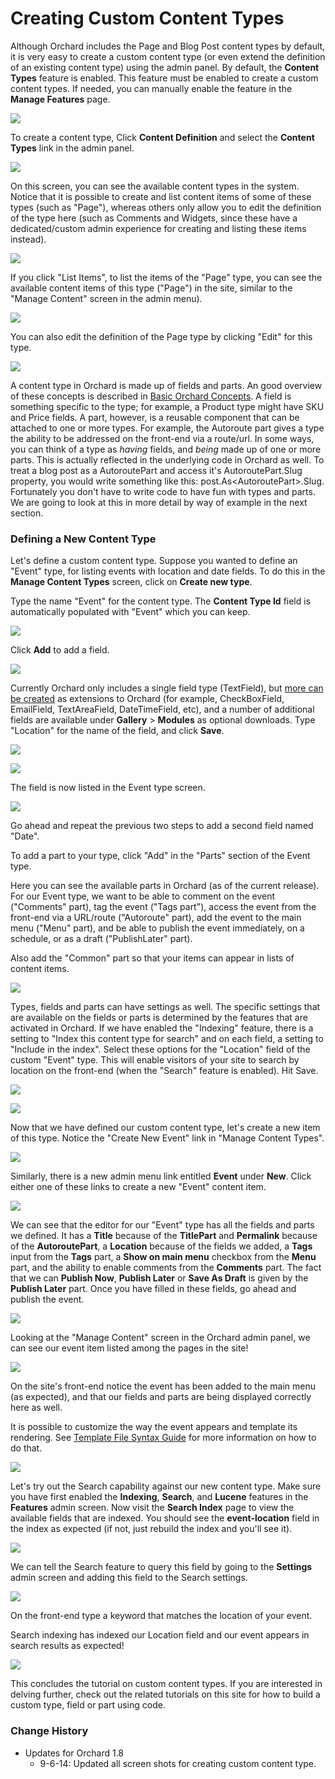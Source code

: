 Creating Custom Content Types
=============================

Although Orchard includes the Page and Blog Post content types by default, it is very easy to create a custom content type (or even extend the definition of an existing content type) using the admin panel. By default, the **Content Types** feature is enabled. This feature must be enabled to create a custom content types. If needed, you can manually enable the feature in the **Manage Features** page.

![](../Upload/screenshots_675/ContentTypes_enable.png)

To create a content type, Click **Content Definition** and select the **Content Types** link in the admin panel.

![](../Upload/screenshots/ContentTypes_startcustom.png)

On this screen, you can see the available content types in the system.  Notice that it is possible to create and list content items of some of these types (such as "Page"), whereas others only allow you to edit the definition of the type here (such as Comments and Widgets, since these have a dedicated/custom admin experience for creating and listing these items instead). 

![](../Upload/screenshots_675/ContentTypes_manage2.png)

If you click "List Items", to list the items of the "Page" type, you can see the available content items of this type ("Page") in the site, similar to the "Manage Content" screen in the admin menu).

![](../Upload/screenshots_675/manage_page_content2.png)

You can also edit the definition of the Page type by clicking "Edit" for this type.

![](../Upload/screenshots_675/edit_content_type_page.png)

A content type in Orchard is made up of fields and parts.  An good overview of these concepts is described in [Basic Orchard Concepts](Basic-Orchard-Concepts.html).  A field is something specific to the type; for example, a Product type might have SKU and Price fields.  A part, however, is a reusable component that can be attached to one or more types.  For example, the Autoroute part gives a type the ability to be addressed on the front-end via a route/url.  In some ways, you can think of a type as _having_ fields, and _being_ made up of one or more parts.  This is actually reflected in the underlying code in Orchard as well.  To treat a blog post as a AutoroutePart and access it's AutoroutePart.Slug property, you would write something like this: post.As&lt;AutoroutePart&gt;.Slug.  Fortunately you don't have to write code to have fun with types and parts.  We are going to look at this in more detail by way of example in the next section.

### Defining a New Content Type

Let's define a custom content type.  Suppose you wanted to define an "Event" type, for listing events with location and date fields.  To do this in the **Manage Content Types** screen, click on **Create new type**.

Type the name "Event" for the content type. The **Content Type Id** field is automatically populated with "Event" which you can keep.

![](../Upload/screenshots/ContentTypes_createname.png)

Click **Add** to add a field.

![](../Upload/screenshots_675/ContentTypes_addfield.png)

Currently Orchard only includes a single field type (TextField), but [more can be created](Creating-a-custom-field-type.html) as extensions to Orchard (for example, CheckBoxField, EmailField, TextAreaField, DateTimeField, etc), and a number of additional fields are available under **Gallery** > **Modules** as optional downloads.  Type "Location" for the name of the field, and click **Save**.  

![](../Upload/screenshots/ContentTypes_addfieldname.png)

![](../Upload/screenshots/locationfieldsetting.png)

The field is now listed in the Event type screen.

![](../Upload/screenshots/add_field3.png)

Go ahead and repeat the previous two steps to add a second field named "Date".

To add a part to your type, click "Add" in the "Parts" section of the Event type.

Here you can see the available parts in Orchard (as of the current release).  For our Event type, we want to be able to comment on the event ("Comments" part), tag the event ("Tags part"), access the event from the front-end via a URL/route ("Autoroute" part), add the event to the main menu ("Menu" part), and be able to publish the event immediately, on a schedule, or as a draft ("PublishLater" part).

Also add the "Common" part so that your items can appear in lists of content items.

![](../Upload/screenshots_675/add_part.png)

Types, fields and parts can have settings as well.  The specific settings that are available on the fields or parts is determined by the features that are activated in Orchard.  If we have enabled the "Indexing" feature, there is a setting to "Index this content type for search" and on each field, a setting to "Include in the index".  Select these options for the "Location" field of the custom "Event" type.  This will enable visitors of your site to search by location on the front-end (when the "Search" feature is enabled). Hit Save.

![](../Upload/screenshots_675/content_type_field_settings.png)

![](../Upload/screenshots_675/includefieldinsearch.png)



Now that we have defined our custom content type, let's create a new item of this type.  Notice the "Create New Event" link in "Manage Content Types".

![](../Upload/screenshots_675/create_new_event.png)

Similarly, there is a new admin menu link entitled **Event** under **New**.  Click either one of these links to create a new "Event" content item.

![](../Upload/screenshots/ContentTypes_newevent.png)

We can see that the editor for our "Event" type has all the fields and parts we defined.  It has a **Title** because of the **TitlePart** and **Permalink** because of the **AutoroutePart**, a **Location** because of the fields we added, a **Tags** input from the **Tags** part, a **Show on main menu** checkbox from the **Menu** part, and the ability to enable comments from the **Comments** part.  The fact that we can **Publish Now**, **Publish Later** or **Save As Draft** is given by the **Publish Later** part.  Once you have filled in these fields, go ahead and publish the event.

![](../Upload/screenshots_675/ContentTypes_adddinner.png)

Looking at the "Manage Content" screen in the Orchard admin panel, we can see our event item listed among the pages in the site!

![](../Upload/screenshots_675/manage_content_event.png)

On the site's front-end notice the event has been added to the main menu (as expected), and that our fields and parts are being displayed correctly here as well.

It is possible to customize the way the event appears and template its rendering. See [Template File Syntax Guide](Template-file-syntax-guide.html) for more information on how to do that.

![](../Upload/screenshots/ContentTypes_displayevent.png)

Let's try out the Search capability against our new content type.  Make sure you have first enabled the **Indexing**, **Search**, and **Lucene** features in the **Features** admin screen.  Now visit the **Search Index** page to view the available fields that are indexed.  You should see the **event-location** field in the index as expected (if not, just rebuild the index and you'll see it).

![](../Upload/screenshots_675/search_index_event.png)

We can tell the Search feature to query this field by going to the **Settings** admin screen and adding this field to the Search settings.

![](../Upload/screenshots_675/ContentTypes_addeventlocation.png)

On the front-end type a keyword that matches the location of your event.

Search indexing has indexed our Location field and our event appears in search results as expected!

![](../Upload/screenshots_675/ContentTypes_searchresults.png)

This concludes the tutorial on custom content types.  If you are interested in delving further, check out the related tutorials on this site for how to build a custom type, field or part using code.


### Change History
* Updates for Orchard 1.8
    * 9-6-14: Updated all screen shots for creating custom content type.
